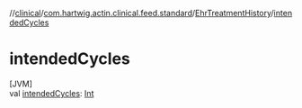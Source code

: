 //[clinical](../../../index.md)/[com.hartwig.actin.clinical.feed.standard](../index.md)/[EhrTreatmentHistory](index.md)/[intendedCycles](intended-cycles.md)

# intendedCycles

[JVM]\
val [intendedCycles](intended-cycles.md): [Int](https://kotlinlang.org/api/latest/jvm/stdlib/kotlin/-int/index.html)

